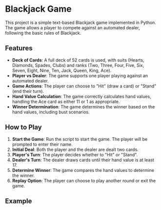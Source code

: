 # Blackjack Game

This project is a simple text-based Blackjack game implemented in Python. The game allows a player to compete against an automated dealer, following the basic rules of Blackjack.

## Features

- **Deck of Cards**: A full deck of 52 cards is used, with suits (Hearts, Diamonds, Spades, Clubs) and ranks (Two, Three, Four, Five, Six, Seven, Eight, Nine, Ten, Jack, Queen, King, Ace).
- **Player vs Dealer**: The game supports one player playing against an automated dealer.
- **Game Actions**: The player can choose to "Hit" (draw a card) or "Stand" (end their turn).
- **Hand Value Calculation**: The game correctly calculates hand values, handling the Ace card as either 11 or 1 as appropriate.
- **Winner Determination**: The game determines the winner based on the hand values, including bust scenarios.

## How to Play

1. **Start the Game**: Run the script to start the game. The player will be prompted to enter their name.
2. **Initial Deal**: Both the player and the dealer are dealt two cards.
3. **Player's Turn**: The player decides whether to "Hit" or "Stand".
4. **Dealer's Turn**: The dealer draws cards until their hand value is at least 17.
5. **Determine Winner**: The game compares the hand values to determine the winner.
6. **Replay Option**: The player can choose to play another round or exit the game.

## Example

